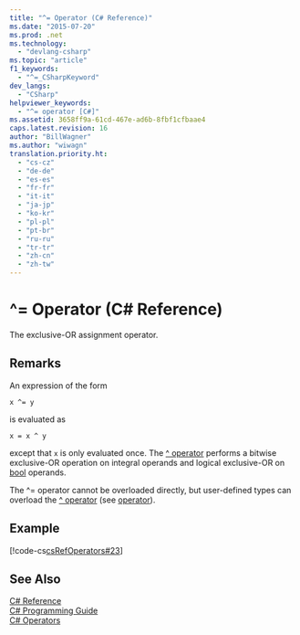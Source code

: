 ```yaml
---
title: "^= Operator (C# Reference)"
ms.date: "2015-07-20"
ms.prod: .net
ms.technology: 
  - "devlang-csharp"
ms.topic: "article"
f1_keywords: 
  - "^=_CSharpKeyword"
dev_langs: 
  - "CSharp"
helpviewer_keywords: 
  - "^= operator [C#]"
ms.assetid: 3658ff9a-61cd-467e-ad6b-8fbf1cfbaae4
caps.latest.revision: 16
author: "BillWagner"
ms.author: "wiwagn"
translation.priority.ht: 
  - "cs-cz"
  - "de-de"
  - "es-es"
  - "fr-fr"
  - "it-it"
  - "ja-jp"
  - "ko-kr"
  - "pl-pl"
  - "pt-br"
  - "ru-ru"
  - "tr-tr"
  - "zh-cn"
  - "zh-tw"
---
```

# ^= Operator (C# Reference)
The exclusive-OR assignment operator.  
  
## Remarks  
 An expression of the form  
  
```  
x ^= y  
```  
  
 is evaluated as  
  
```  
x = x ^ y  
```  
  
 except that `x` is only evaluated once. The [^ operator](../../../csharp/language-reference/operators/xor-operator.md) performs a bitwise exclusive-OR operation on integral operands and logical exclusive-OR on [bool](../../../csharp/language-reference/keywords/bool.md) operands.  
  
 The ^= operator cannot be overloaded directly, but user-defined types can overload the [^ operator](../../../csharp/language-reference/operators/xor-operator.md) (see [operator](../../../csharp/language-reference/keywords/operator.md)).  
  
## Example  
 [!code-cs[csRefOperators#23](../../../csharp/language-reference/operators/codesnippet/CSharp/xor-assignment-operator_1.cs)]  
  
## See Also  
 [C# Reference](../../../csharp/language-reference/index.md)   
 [C# Programming Guide](../../../csharp/programming-guide/index.md)   
 [C# Operators](../../../csharp/language-reference/operators/index.md)
